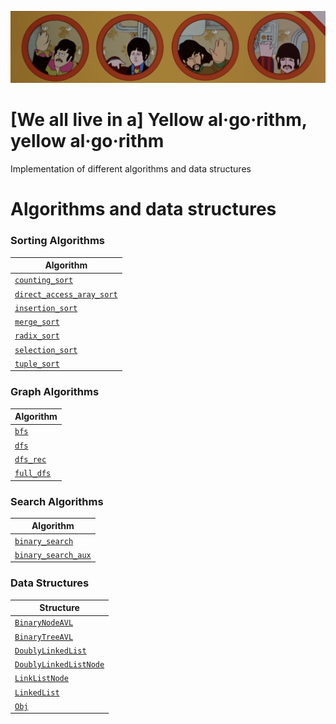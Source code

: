 ![](res/yellow_submarine.png)

# [We all live in a] Yellow al·go·rithm, yellow al·go·rithm

Implementation of different algorithms and data structures 

# Algorithms and data structures

### Sorting Algorithms

| Algorithm |
|-----------|
| [`counting_sort`](https://github.com/tgadeliya/yellow_algorithm/blob/main/src/yellow_algorithm/implementations/counting_sort.py) |
| [`direct_access_aray_sort`](https://github.com/tgadeliya/yellow_algorithm/blob/main/src/yellow_algorithm/implementations/daa_sort.py) |
| [`insertion_sort`](https://github.com/tgadeliya/yellow_algorithm/blob/main/src/yellow_algorithm/implementations/insertion_sort.py) |
| [`merge_sort`](https://github.com/tgadeliya/yellow_algorithm/blob/main/src/yellow_algorithm/implementations/merge_sort.py) |
| [`radix_sort`](https://github.com/tgadeliya/yellow_algorithm/blob/main/src/yellow_algorithm/implementations/radix_sort.py) |
| [`selection_sort`](https://github.com/tgadeliya/yellow_algorithm/blob/main/src/yellow_algorithm/implementations/selection_sort.py) |
| [`tuple_sort`](https://github.com/tgadeliya/yellow_algorithm/blob/main/src/yellow_algorithm/implementations/tuple_sort.py) |

### Graph Algorithms

| Algorithm |
|-----------|
| [`bfs`](https://github.com/tgadeliya/yellow_algorithm/blob/main/src/yellow_algorithm/implementations/graphs/bfs.py) |
| [`dfs`](https://github.com/tgadeliya/yellow_algorithm/blob/main/src/yellow_algorithm/implementations/graphs/dfs.py) |
| [`dfs_rec`](https://github.com/tgadeliya/yellow_algorithm/blob/main/src/yellow_algorithm/implementations/graphs/dfs.py) |
| [`full_dfs`](https://github.com/tgadeliya/yellow_algorithm/blob/main/src/yellow_algorithm/implementations/graphs/full_dfs.py) |

### Search Algorithms

| Algorithm |
|-----------|
| [`binary_search`](https://github.com/tgadeliya/yellow_algorithm/blob/main/src/yellow_algorithm/implementations/binary_search.py) |
| [`binary_search_aux`](https://github.com/tgadeliya/yellow_algorithm/blob/main/src/yellow_algorithm/implementations/binary_search.py) |

### Data Structures

| Structure |
|-----------|
| [`BinaryNodeAVL`](https://github.com/tgadeliya/yellow_algorithm/blob/main/src/yellow_algorithm/implementations/avl_tree.py) |
| [`BinaryTreeAVL`](https://github.com/tgadeliya/yellow_algorithm/blob/main/src/yellow_algorithm/implementations/avl_tree.py) |
| [`DoublyLinkedList`](https://github.com/tgadeliya/yellow_algorithm/blob/main/src/yellow_algorithm/implementations/doubly_linked_list.py) |
| [`DoublyLinkedListNode`](https://github.com/tgadeliya/yellow_algorithm/blob/main/src/yellow_algorithm/implementations/doubly_linked_list.py) |
| [`LinkListNode`](https://github.com/tgadeliya/yellow_algorithm/blob/main/src/yellow_algorithm/implementations/linked_list.py) |
| [`LinkedList`](https://github.com/tgadeliya/yellow_algorithm/blob/main/src/yellow_algorithm/implementations/linked_list.py) |
| [`Obj`](https://github.com/tgadeliya/yellow_algorithm/blob/main/src/yellow_algorithm/implementations/radix_sort.py) |



